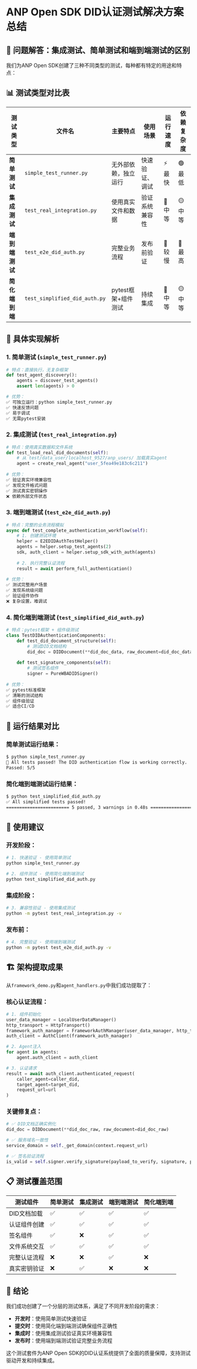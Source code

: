 # ANP Open SDK DID认证测试解决方案总结

## 🎯 问题解答：集成测试、简单测试和端到端测试的区别

我们为ANP Open SDK创建了三种不同类型的测试，每种都有特定的用途和特点：

## 📊 测试类型对比表

| 测试类型 | 文件名 | 主要特点 | 使用场景 | 运行速度 | 依赖复杂度 |
|---------|--------|---------|----------|----------|------------|
| **简单测试** | `simple_test_runner.py` | 无外部依赖，独立运行 | 快速验证、调试 | ⚡️ 最快 | 🟢 最低 |
| **集成测试** | `test_real_integration.py` | 使用真实文件和数据 | 验证系统兼容性 | 🏃 中等 | 🟡 中等 |
| **端到端测试** | `test_e2e_did_auth.py` | 完整业务流程 | 发布前验证 | 🚶 较慢 | 🔴 最高 |
| **简化端到端** | `test_simplified_did_auth.py` | pytest框架+组件测试 | 持续集成 | 🏃 中等 | 🟡 中等 |

## 🔧 具体实现解析

### 1. 简单测试 (`simple_test_runner.py`)
```python
# 特点：直接执行，无复杂框架
def test_agent_discovery():
    agents = discover_test_agents()
    assert len(agents) > 0

# 优势：
✅ 可独立运行：python simple_test_runner.py
✅ 快速反馈问题
✅ 易于调试
✅ 无需pytest安装
```

### 2. 集成测试 (`test_real_integration.py`)
```python
# 特点：使用真实数据和文件系统
def test_load_real_did_documents(self):
    # 从 test/data_user/localhost_9527/anp_users/ 加载真实agent
    agent = create_real_agent("user_5fea49e183c6c211")
    
# 优势：
✅ 验证真实环境兼容性
✅ 发现文件格式问题
✅ 测试真实密钥操作
❌ 依赖外部文件状态
```

### 3. 端到端测试 (`test_e2e_did_auth.py`)
```python
# 特点：完整的业务流程模拟
async def test_complete_authentication_workflow(self):
    # 1. 创建测试环境
    helper = E2EDIDAuthTestHelper()
    agents = helper.setup_test_agents(2)
    sdk, auth_client = helper.setup_sdk_with_auth(agents)
    
    # 2. 执行完整认证流程
    result = await perform_full_authentication()
    
# 优势：
✅ 测试完整用户场景
✅ 发现系统级问题
✅ 验证组件协作
❌ 复杂设置，难调试
```

### 4. 简化端到端测试 (`test_simplified_did_auth.py`)
```python
# 特点：pytest框架 + 组件级测试
class TestDIDAuthenticationComponents:
    def test_did_document_structure(self):
        # 测试DID文档结构
        did_doc = DIDDocument(**did_doc_data, raw_document=did_doc_data)
        
    def test_signature_components(self):
        # 测试签名组件
        signer = PureWBADIDSigner()
        
# 优势：
✅ pytest标准框架
✅ 清晰的测试结构
✅ 组件级验证
✅ 适合CI/CD
```

## 🚀 运行结果对比

### 简单测试运行结果：
```bash
$ python simple_test_runner.py
🎉 All tests passed! The DID authentication flow is working correctly.
Passed: 5/5
```

### 简化端到端测试运行结果：
```bash
$ python test_simplified_did_auth.py
✅ All simplified tests passed!
======================== 5 passed, 3 warnings in 0.48s =========================
```

## 🎯 使用建议

### 开发阶段：
```bash
# 1. 快速验证 - 使用简单测试
python simple_test_runner.py

# 2. 组件测试 - 使用简化端到端测试  
python test_simplified_did_auth.py
```

### 集成阶段：
```bash
# 3. 兼容性验证 - 使用集成测试
python -m pytest test_real_integration.py -v
```

### 发布前：
```bash
# 4. 完整验证 - 使用端到端测试
python -m pytest test_e2e_did_auth.py -v
```

## 🏗️ 架构提取成果

从`framework_demo.py`和`agent_handlers.py`中我们成功提取了：

### 核心认证流程：
```python
# 1. 组件初始化
user_data_manager = LocalUserDataManager()
http_transport = HttpTransport() 
framework_auth_manager = FrameworkAuthManager(user_data_manager, http_transport)
auth_client = AuthClient(framework_auth_manager)

# 2. Agent注入
for agent in agents:
    agent.auth_client = auth_client

# 3. 认证请求
result = await auth_client.authenticated_request(
    caller_agent=caller_did,
    target_agent=target_did,
    request_url=url
)
```

### 关键修复点：
```python
# ✅ DID文档正确实例化
did_doc = DIDDocument(**did_doc_raw, raw_document=did_doc_raw)

# ✅ 服务域名一致性
service_domain = self._get_domain(context.request_url)

# ✅ 签名验证流程
is_valid = self.signer.verify_signature(payload_to_verify, signature, public_key_bytes)
```

## 📋 测试覆盖范围

| 测试组件 | 简单测试 | 集成测试 | 端到端测试 | 简化端到端 |
|---------|---------|---------|------------|------------|
| DID文档加载 | ✅ | ✅ | ✅ | ✅ |
| 认证组件创建 | ✅ | ✅ | ✅ | ✅ |
| 签名组件 | ✅ | ❌ | ✅ | ✅ |
| 文件系统交互 | ✅ | ✅ | ✅ | ✅ |
| 完整认证流程 | ❌ | ❌ | ✅ | ❌ |
| 真实密钥验证 | ❌ | ✅ | ❌ | ❌ |

## 🎉 结论

我们成功创建了一个分层的测试体系，满足了不同开发阶段的需求：

- **开发时**：使用简单测试快速验证
- **提交时**：使用简化端到端测试确保组件正确性
- **集成时**：使用集成测试验证真实环境兼容性
- **发布时**：使用端到端测试验证完整业务流程

这个测试套件为ANP Open SDK的DID认证系统提供了全面的质量保障，支持测试驱动开发和持续集成。